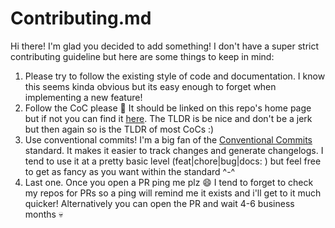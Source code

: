 # Contributing.md

Hi there! I'm glad you decided to add something! I don't have a super strict contributing guideline but here are some things to keep in mind:

1. Please try to follow the existing style of code and documentation. I know this seems kinda obvious but its easy enough to forget when implementing a new feature!
2. Follow the CoC please 💖 It should be linked on this repo's home page but if not you can find it [here](https://github.com/taciturnaxolotl/carriage/blob/master/.github/CODE_OF_CONDUCT.md). The TLDR is be nice and don't be a jerk but then again so is the TLDR of most CoCs :)
3. Use conventional commits! I'm a big fan of the [Conventional Commits](https://www.conventionalcommits.org/en/v1.0.0/) standard. It makes it easier to track changes and generate changelogs. I tend to use it at a pretty basic level (feat|chore|bug|docs: <message>) but feel free to get as fancy as you want within the standard ^-^
4. Last one. Once you open a PR ping me plz 😄 I tend to forget to check my repos for PRs so a ping will remind me it exists and i'll get to it much quicker! Alternatively you can open the PR and wait 4-6 business months 💀
